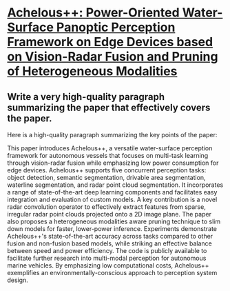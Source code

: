 # [Achelous++: Power-Oriented Water-Surface Panoptic Perception Framework   on Edge Devices based on Vision-Radar Fusion and Pruning of Heterogeneous   Modalities](https://arxiv.org/abs/2312.08851)

## Write a very high-quality paragraph summarizing the paper that effectively covers the paper.

 Here is a high-quality paragraph summarizing the key points of the paper:

This paper introduces Achelous++, a versatile water-surface perception framework for autonomous vessels that focuses on multi-task learning through vision-radar fusion while emphasizing low power consumption for edge devices. Achelous++ supports five concurrent perception tasks: object detection, semantic segmentation, drivable area segmentation, waterline segmentation, and radar point cloud segmentation. It incorporates a range of state-of-the-art deep learning components and facilitates easy integration and evaluation of custom models. A key contribution is a novel radar convolution operator to effectively extract features from sparse, irregular radar point clouds projected onto a 2D image plane. The paper also proposes a heterogeneous modalities aware pruning technique to slim down models for faster, lower-power inference. Experiments demonstrate Achelous++'s state-of-the-art accuracy across tasks compared to other fusion and non-fusion based models, while striking an effective balance between speed and power efficiency. The code is publicly available to facilitate further research into multi-modal perception for autonomous marine vehicles. By emphasizing low computational costs, Achelous++ exemplifies an environmentally-conscious approach to perception system design.
